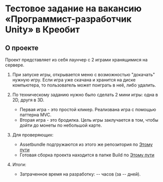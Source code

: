 # Тестовое задание на вакансию «Программист-разработчик Unity» в Креобит

## О проекте
Проект представляет из себя лаунчер с 2 играми хранящимися на сервере.  

1. При запуске игры, открывается меню с возможностью "докачать" нужную игру.
   Если игра уже скачана и хранится на диске компьютера, то пользователь может поиграть в неё, либо удалить.

2. По техническому заданию нужно было сделать 2 мини игры: одна в 2D, другя в 3D.
   * Первая игра - это простой кликер. Реализвана игра с помощью паттерна MVC.
   * Вторая игра - это бродилка. Цель игры заклучается в том, чтобы дойти до монеты по небольшой карте.

3. Для проверяющих:
   * Assetbundle подгружаются из этого же репозитория по [Этому пути](https://github.com/ZFGinc/CreobitTestTask/tree/main/ServerData/StandaloneWindows64)
   * Готовая сборка проекта находится в папке Build по [Этому пути](https://github.com/ZFGinc/CreobitTestTask/tree/main/Build)

5. Итоги:
   * Затраченное время на разработку: -- часов (за -- дней).
